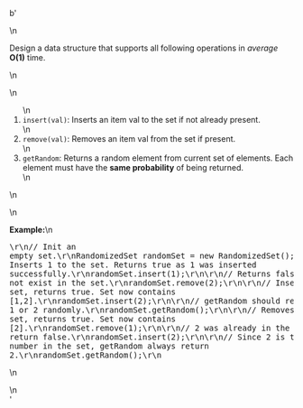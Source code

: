 b'<div class="question-description">\n<p><p>Design a data structure that supports all following operations in <i>average</i> <b>O(1)</b> time.</p>\n<p>\n<ol>\n<li><code>insert(val)</code>: Inserts an item val to the set if not already present.</li>\n<li><code>remove(val)</code>: Removes an item val from the set if present.</li>\n<li><code>getRandom</code>: Returns a random element from current set of elements. Each element must have the <b>same probability</b> of being returned.</li>\n</ol>\n</p>\n<p><b>Example:</b>\n<pre>\r\n// Init an empty set.\r\nRandomizedSet randomSet = new RandomizedSet();\r\n\r\n// Inserts 1 to the set. Returns true as 1 was inserted successfully.\r\nrandomSet.insert(1);\r\n\r\n// Returns false as 2 does not exist in the set.\r\nrandomSet.remove(2);\r\n\r\n// Inserts 2 to the set, returns true. Set now contains [1,2].\r\nrandomSet.insert(2);\r\n\r\n// getRandom should return either 1 or 2 randomly.\r\nrandomSet.getRandom();\r\n\r\n// Removes 1 from the set, returns true. Set now contains [2].\r\nrandomSet.remove(1);\r\n\r\n// 2 was already in the set, so return false.\r\nrandomSet.insert(2);\r\n\r\n// Since 2 is the only number in the set, getRandom always return 2.\r\nrandomSet.getRandom();\r\n</pre>\n</p></p>\n</div>'